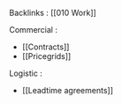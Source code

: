 Backlinks : [[010 Work]]

Commercial :
- [[Contracts]]
- [[Pricegrids]]

Logistic :
- [[Leadtime agreements]]